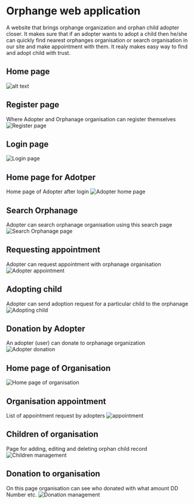 # Orphange web application
A website that brings orphange organization and orphan child adopter closer. It makes sure that if an adopter wants to adopt a child then he/she can quickly find nearest orphanges organisation or search organisation in our site and make appointment with them. It realy makes easy way to find and adopt child with trust.

[home]: https://github.com/imskm/orphange/blob/master/temp/screenshots/home.jpg "Home page"
[register]: https://github.com/imskm/orphange/blob/master/temp/screenshots/register.png "Register page"
[login]: https://github.com/imskm/orphange/blob/master/temp/screenshots/login.png "Login page"
[adopter-home]: https://github.com/imskm/orphange/blob/master/temp/screenshots/adopter-home.png "Adopter home page"
[adopter-search]: https://github.com/imskm/orphange/blob/master/temp/screenshots/adopter-search.png "Adopter search page"
[adopter-appointment]: https://github.com/imskm/orphange/blob/master/temp/screenshots/adopter-appointment.png "Adopter appointment page"
[adopter-adoption]: https://github.com/imskm/orphange/blob/master/temp/screenshots/adopter-adoption.png "Adopter adoption page"
[adopter-donation]: https://github.com/imskm/orphange/blob/master/temp/screenshots/adopter-donation.png "Adopter donation page"

[org-home]: https://github.com/imskm/orphange/blob/master/temp/screenshots/org-home.png "Organisation home page"
[org-appointment]: https://github.com/imskm/orphange/blob/master/temp/screenshots/org-appointment.png "Organisation appointment page"
[org-children]: https://github.com/imskm/orphange/blob/master/temp/screenshots/org-children.png "Organisation children page"
[org-donation]: https://github.com/imskm/orphange/blob/master/temp/screenshots/org-donation.png "Organisation donation page"

## Home page
![alt text][home]

## Register page
Where Adopter and Orphanage organisation can register themselves
![Register page][register]

## Login page
![Login page][login]

## Home page for Adotper
Home page of Adopter after login
![Adopter home page][adopter-home]

## Search Orphanage
Adopter can search orphanage organisation using this search page
![Search Orphanage page][adopter-search]

## Requesting appointment
Adopter can request appointment with orphanage organisation
![Adopter appointment][adopter-appointment]

## Adopting child
Adopter can send adoption request for a particular child to the orphanage
![Adopting child][adopter-adoption]

## Donation by Adopter
An adopter (user) can donate to orphanage organization
![Adopter donation][adopter-donation]

## Home page of Organisation
![Home page of organisation][org-home]

## Organisation appointment
List of appointment request by adopters
![appointment][org-appointment]

## Children of organisation
Page for adding, editing and deleting orphan child record
![Children management][org-children]

## Donation to organisation
On this page organisation can see who donated with what amount DD Number etc.
![Donation management][org-donation]
